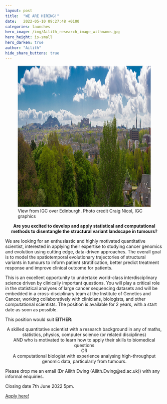 ```yaml
---
layout: post
title:  "WE ARE HIRING!"
date:   2022-05-10 09:27:48 +0100
categories: launches
hero_image: /img/Ailith_research_image_withname.jpg
hero_height: is-small
hero_darken: true
author: "Ailith"
hide_share_buttons: true
---
```

<p align="center">
  <figure>
  <img width="900" height="450" src="/img/CraigIGCview.jpg">
  <figcaption>View from IGC over Edinburgh. Photo credit Craig Nicol, IGC graphics</figcaption>
  </figure>
</p>

<p align="center">
<b>Are you excited to develop and apply statistical and computational methods to disentangle the structural variant landscape in tumours?</b>
</p>

We are looking for an enthusiastic and highly motivated quantitative scientist, interested in applying their expertise to studying cancer genomics and evolution using cutting edge, data-driven approaches. The overall goal is to model the spatiotemporal evolutionary trajectories of structural variants in tumours to inform patient stratification, better predict treatment response and improve clinical outcome for patients.
 
This is an excellent opportunity to undertake world-class interdisciplinary science driven by clinically important questions. You will play a critical role in the statistical analyses of large cancer sequencing datasets and will be embedded in a cross-disciplinary team at the Institute of Genetics and Cancer, working collaboratively with clinicians, biologists, and other computational scientists. The position is available for 2 years, with a start date as soon as possible.
 
This position would suit <b>EITHER</b>:
<p align="center">
A skilled quantitative scientist with a research background in any of maths, statistics, physics, computer science (or related disciplines) <br>AND who is motivated to learn how to apply their skills to biomedical questions
<br>
OR
<br>
A computational biologist with experience analysing high-throughput genomic data, particularly from tumours.
 </p>
Please drop me an email (Dr Ailith Ewing (Ailith.Ewing@ed.ac.uk)) with any informal enquiries.

Closing date 7th June 2022 5pm.

<a href="https://elxw.fa.em3.oraclecloud.com/hcmUI/CandidateExperience/en/sites/CX_1001/job/4143" class="button is-primary">
Apply here!
</a>

 
